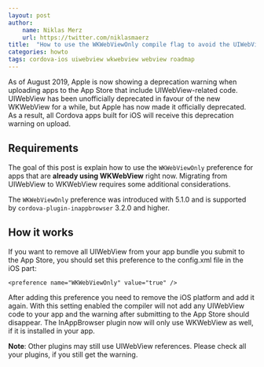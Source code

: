 ```yaml
---
layout: post
author:
    name: Niklas Merz
    url: https://twitter.com/niklasmaerz
title:  "How to use the WKWebViewOnly compile flag to avoid the UIWebView deprecation warning"
categories: howto
tags: cordova-ios uiwebview wkwebview webview roadmap
---
```


As of August 2019, Apple is now showing a deprecation warning when uploading apps to the App Store that include UIWebView-related code. UIWebView has been unofficially deprecated in favour of the new WKWebView for a while, but Apple has now made it officially deprecated. As a result, all Cordova apps built for iOS will receive this deprecation warning on upload.

## Requirements

The goal of this post is explain how to use the `WKWebViewOnly` preference for apps that are **already using WKWebView** right now. Migrating from UIWebView to WKWebView requires some additional considerations.

The `WKWebViewOnly` preference was introduced with 5.1.0 and is supported by `cordova-plugin-inappbrowser` 3.2.0 and higher.

<!--more-->
## How it works

If you want to remove all UIWebView from your app bundle you submit to the App Store, you should set this preference to the config.xml file in the iOS part:

`<preference name="WKWebViewOnly" value="true" />`

After adding this preference you need to remove the iOS platform and add it again. With this setting enabled the compiler will not add any UIWebView code to your app and the warning after submitting to the App Store should disappear. The InAppBrowser plugin now will only use WKWebView as well, if it is installed in your app.

**Note**: Other plugins may still use UIWebView references. Please check all your plugins, if you still get the warning.